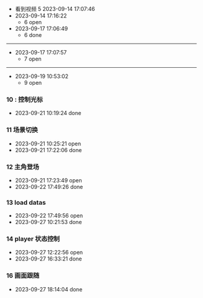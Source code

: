 
- 看到视频 5  2023-09-14 17:07:46
- 2023-09-14 17:16:22 
  - 6 open
- 2023-09-17 17:06:49 
  - 6 done
---
- 2023-09-17 17:07:57
  - 7 open
--- 
- 2023-09-19 10:53:02
  - 9 open

### 10 : 控制光标
  - 2023-09-21 10:19:24 done

### 11 场景切换
  - 2023-09-21 10:25:21 open
  - 2023-09-21 17:22:06 done

### 12 主角登场
  - 2023-09-21 17:23:49 open
  - 2023-09-22 17:49:26 done

### 13 load datas
  - 2023-09-22 17:49:56 open
  - 2023-09-27 10:21:53 done

### 14 player 状态控制
- 2023-09-27 12:22:56 open
- 2023-09-27 16:33:21 done

### 16 画面跟随
- 2023-09-27 18:14:04 done